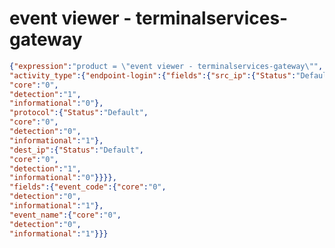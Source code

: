 event viewer - terminalservices-gateway
=======================================

```JSON
{"expression":"product = \"event viewer - terminalservices-gateway\"",
"activity_type":{"endpoint-login":{"fields":{"src_ip":{"Status":"Default",
"core":"0",
"detection":"1",
"informational":"0"},
"protocol":{"Status":"Default",
"core":"0",
"detection":"0",
"informational":"1"},
"dest_ip":{"Status":"Default",
"core":"0",
"detection":"1",
"informational":"0"}}}},
"fields":{"event_code":{"core":"0",
"detection":"0",
"informational":"1"},
"event_name":{"core":"0",
"detection":"0",
"informational":"1"}}}
```
